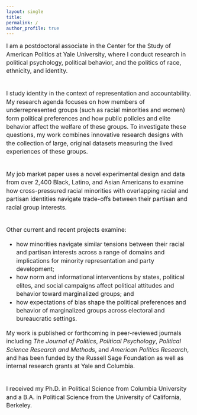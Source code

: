 ```yaml
---
layout: single
title:
permalink: /
author_profile: true
---
```


<font style="font-size: 16px; line-height: 1.4em;">
I am a postdoctoral associate in the Center for the Study of American Politics at Yale University, where I conduct research in political psychology, political behavior, and the politics of race, ethnicity, and identity.<br /><br />

I study identity in the context of representation and accountability. My research agenda focuses on how members of underrepresented groups (such as racial minorities and women) form political preferences and how public policies and elite behavior affect the welfare of these groups. To investigate these questions, my work combines innovative research designs with the collection of large, original datasets measuring the lived experiences of these groups.<br /><br /> 

My job market paper uses a novel experimental design and data from over 2,400 Black, Latino, and Asian Americans to examine how cross-pressured racial minorities with overlapping racial and partisan identities navigate trade-offs between their partisan and racial group interests.<br /><br />

Other current and recent projects examine:
<ul>
<li>how minorities navigate similar tensions between their racial and partisan interests across a range of domains and implications for minority representation and party development; </li>
<li>how norm and informational interventions by states, political elites, and social campaigns affect political attitudes and behavior toward marginalized groups; and</li>
<li>how expectations of bias shape the political preferences and behavior of marginalized groups across electoral and bureaucratic settings.</li>
</ul>

My work is published or forthcoming in peer-reviewed journals including <i>The Journal of Politics</i>, <i>Political Psychology</i>, <i>Political Science Research and Methods</i>, and <i>American Politics Research</i>, and has been funded by the Russell Sage Foundation as well as internal research grants at Yale and Columbia.<br /><br />

I received my Ph.D. in Political Science from Columbia University and a B.A. in Political Science from the University of California, Berkeley.
</font>
